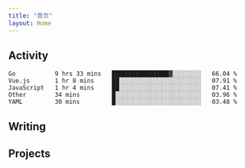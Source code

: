 ```yaml
---
title: "首页"
layout: Home
---
```


## Activity
<!--START_SECTION:waka-->
```text
Go           9 hrs 33 mins   ████████████████▓░░░░░░░░   66.04 % 
Vue.js       1 hr 8 mins     ██░░░░░░░░░░░░░░░░░░░░░░░   07.91 % 
JavaScript   1 hr 4 mins     ██░░░░░░░░░░░░░░░░░░░░░░░   07.41 % 
Other        34 mins         █░░░░░░░░░░░░░░░░░░░░░░░░   03.96 % 
YAML         30 mins         █░░░░░░░░░░░░░░░░░░░░░░░░   03.48 % 
```
<!--END_SECTION:waka-->

## Writing
<PindedPosts />

## Projects
<Projects />
